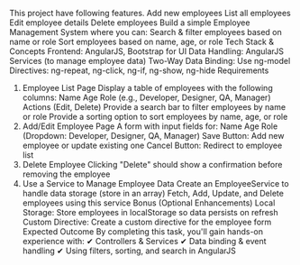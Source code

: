 This project have following features.
Add new employees
List all employees
Edit employee details
Delete employees
Build a simple Employee Management System where you can:
Search & filter employees based on name or role
Sort employees based on name, age, or role
Tech Stack & Concepts
Frontend: AngularJS, Bootstrap for UI
Data Handling: AngularJS Services (to manage employee data)
Two-Way Data Binding: Use ng-model
Directives: ng-repeat, ng-click, ng-if, ng-show, ng-hide
Requirements
1. Employee List Page
Display a table of employees with the following columns:
Name
Age
Role (e.g., Developer, Designer, QA, Manager)
Actions (Edit, Delete)
Provide a search bar to filter employees by name or role
Provide a sorting option to sort employees by name, age, or role
2. Add/Edit Employee Page
A form with input fields for:
Name
Age
Role (Dropdown: Developer, Designer, QA, Manager)
Save Button: Add new employee or update existing one
Cancel Button: Redirect to employee list
3. Delete Employee
Clicking "Delete" should show a confirmation before removing the employee
4. Use a Service to Manage Employee Data
Create an EmployeeService to handle data storage (store in an array)
Fetch, Add, Update, and Delete employees using this service
Bonus (Optional Enhancements)
Local Storage: Store employees in localStorage so data persists on refresh
Custom Directive: Create a custom directive for the employee form
Expected Outcome
By completing this task, you'll gain hands-on experience with:
✔ Controllers & Services
✔ Data binding & event handling
✔ Using filters, sorting, and search in AngularJS
